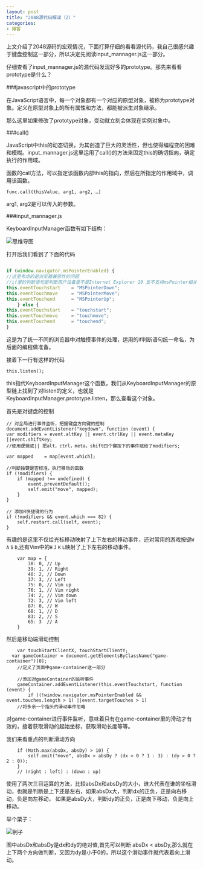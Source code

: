 ```yaml
---
layout: post
title: "2048源代码解读（2）"
categories:
- 博客
---
```

上文介绍了2048源码的宏观情况，下面打算仔细的看看源代码，我自己很感兴趣于键盘控制这一部分，所以决定先阅读input_mannager.js这一部分。

仔细查看了input_mannager.js的源代码发现好多的prototype。那先来看看prototype是什么？

###javascript中的prototype

在JavaScript语言中，每一个对象都有一个对应的原型对象，被称为prototype对象。定义在原型对象上的所有属性和方法，都能被派生对象继承。

那么这里如果修改了prototype对象，变动就立刻会体现在实例对象中。

###call()

JavaScript中this的动态切换，为其创造了巨大的灵活性，但也使得编程变的困难和模糊。input_mannager.js这里运用了call()的方法来固定this的确切指向，确定执行的作用域。

函数的call方法，可以指定该函数内部this的指向，然后在所指定的作用域中，调用该函数。




	func.call(thisValue, arg1, arg2, …)



 arg1, arg2是可以传入的参数。

###input_mannager.js

KeyboardInputManager函数有如下结构：

![思维导图](http://7xjufd.dl1.z0.glb.clouddn.com/blog2.1.png)

打开后我们看到了下面的代码

```javascript

if (window.navigator.msPointerEnabled) {
//这里考虑的是浏览器兼容性的问题
//if里的判断语句是判断用户设备是不是Internet Explorer 10 支不支持msPointer相关事件
this.eventTouchstart    = "MSPointerDown";
this.eventTouchmove     = "MSPointerMove";
this.eventTouchend      = "MSPointerUp";
	} else {
this.eventTouchstart    = "touchstart";
this.eventTouchmove     = "touchmove";
this.eventTouchend      = "touchend";
}
```


这是为了统一不同的浏览器中对触摸事件的处理，运用的if判断语句统一命名，为后面的编程做准备。

接着下一行有这样的代码

```
this.listen();
```


this指代KeyboardInputManager这个函数，我们从KeyboardInputManager的原型链上找到了对listen的定义，也就是KeyboardInputManager.prototype.listen，那么查看这个对象。

首先是对键盘的控制

```
// 对全局进行事件监听，把握键盘方向键的控制
document.addEventListener("keydown", function (event) {
var modifiers = event.altKey || event.ctrlKey || event.metaKey ||event.shiftKey;
//使用逻辑或|| 把alt，ctrl，meta，shift四个键按下的事件赋给了modifiers;

var mapped    = map[event.which];

//判断按键是否标准，执行移动的函数
if (!modifiers) {
	if (mapped !== undefined) {
		event.preventDefault();
		self.emit("move", mapped);
	}
}

// 添加R快捷键的行为
if (!modifiers && event.which === 82) {
	self.restart.call(self, event);
}
```


有趣的是这里不仅给光标移动映射了上下左右的移动事件，还对常用的游戏按键`W` `A` `S` `D`,还有Vim中的`H` `J` `K` `L`映射了上下左右的移动事件。


```
	var map = {
		38: 0, // Up
		39: 1, // Right
		40: 2, // Down
		37: 3, // Left
		75: 0, // Vim up
		76: 1, // Vim right
		74: 2, // Vim down
		72: 3, // Vim left
		87: 0, // W
		68: 1, // D
		83: 2, // S
		65: 3  // A
	}
```


然后是移动端滑动控制

```
	var touchStartClientX, touchStartClientY;
  var gameContainer = document.getElementsByClassName("game-container")[0];
	//定义了页面中game-container这一部分

	//添加对gameContainer的监听事件
	gameContainer.addEventListener(this.eventTouchstart, function (event) {
		if ((!window.navigator.msPointerEnabled && event.touches.length > 1) ||event.targetTouches > 1)
	//将多余一个指头的滑动事件忽略
```



对game-container进行事件监听，意味着只有在game-container里的滑动才有效的，接着获取滑动的起始坐标，获取滑动长度等等。

我们来看重点的判断滑动方向

```
    if (Math.max(absDx, absDy) > 10) {
    	self.emit("move", absDx > absDy ? (dx > 0 ? 1 : 3) : (dy > 0 ? 2 : 0));
    }
    // (right : left) : (down : up)
```


使用了两次三目运算的方法，比较absDx和absDy的大小，谁大代表在谁的坐标滑动，也就是判断是上下还是左右，如果absDx大，判断dx的正负，正是向右移动，负是向左移动，
如果是absDy大，判断dy的正负，正是向下移动，负是向上移动。

举个栗子：

![例子](http://7xjufd.dl1.z0.glb.clouddn.com/blog2.2.png)

图中absDx和absDy是dx和dy的绝对值,首先可以判断 absDx < absDy,那么就在上下两个方向做判断，又因为dy是小于0的，所以这个滑动事件就代表着向上滑动。
